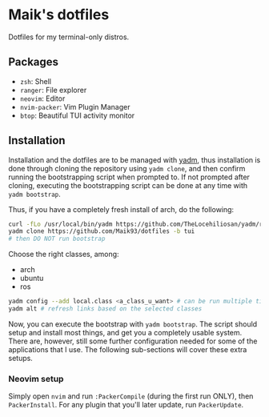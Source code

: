 # Maik's dotfiles
Dotfiles for my terminal-only distros.

## Packages

- `zsh`: Shell
- `ranger`: File explorer
- `neovim`: Editor
- `nvim-packer`: Vim Plugin Manager
- `btop`: Beautiful TUI activity monitor

## Installation

Installation and the dotfiles are to be managed with [yadm](https://yadm.io/), thus installation is done through cloning the repository using `yadm clone`, and then confirm running the bootstrapping script when prompted to. If not prompted after cloning, executing the bootstrapping script can be done at any time with `yadm bootstrap`.

Thus, if you have a completely fresh install of arch, do the following:

```sh
curl -fLo /usr/local/bin/yadm https://github.com/TheLocehiliosan/yadm/raw/master/yadm && chmod a+x /usr/local/bin/yadm
yadm clone https://github.com/Maik93/dotfiles -b tui
# then DO NOT run bootstrap
```

Choose the right classes, among:
- arch
- ubuntu
- ros

```sh
yadm config --add local.class <a_class_u_want> # can be run multiple times
yadm alt # refresh links based on the selected classes
```

Now, you can execute the bootstrap with `yadm bootstrap`.
The script should setup and install most things, and get you a completely usable system. There are, however, still some further configuration needed for some of the applications that I use. The following sub-sections will cover these extra setups.

### Neovim setup

Simply open `nvim` and run `:PackerCompile` (during the first run ONLY), then `PackerInstall`.
For any plugin that you'll later update, run `PackerUpdate`.
